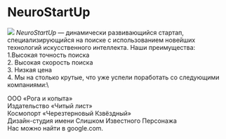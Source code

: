 # NeuroStartUp
![](https://netology-code.github.io/git-homeworks/introduction/assets/logo.png)
*NeuroStartUp* — динамически развивающийся стартап, специализирующийся на поиске с использованием новейших технологий искусственного интеллекта.
Наши преимущества: \
1.Высокая точность поиска \
2. Высокая скорость поиска\
3. Низкая цена\
4. Мы на столько крутые, что уже успели поработать со следующими компаниями:\

ООО «Рога и копыта»\
Издательство «Читый лист»\
Космопорт «Черезтерновый Кзвёздный»\
Дизайн-студия имени Слишком Известного Персонажа\
Нас можно найти в google.com.